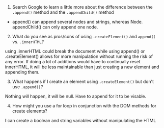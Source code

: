 1. Search Google to learn a little more about the difference between the `.append()` method and the `.appendChild()` method

- append() can append several nodes and strings, whereas Node. appendChild() can only append one node.

2. What do you see as pros/cons of using `.createElement()` and `append()` vs. `.innerHTML`?

using .innerHTML could break the document while using append() or .createElement() allows for more manipulation without running the risk of any error. If doing a lot of additions would have to continually reset innerHTML, it will be less maintainable than just creating a new element and appending them. 

3. What happens if I create an element using `.createElement()` but don't use `.append()`?

Nothing will happen, it will be null. Have to append for it to be visable. 

4. How might you use a for loop in conjunction with the DOM methods for create elements?

I can create a boolean and string variables without manipulating the HTML